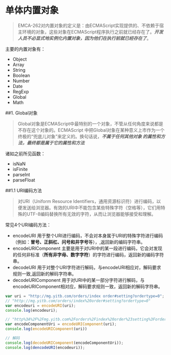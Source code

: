 # 单体内置对象

> EMCA-262对内置对象的定义是：由ECMAScript实现提供的、不依赖于宿主环境的对象，这些对象在ECMAScript程序执行之前就已经存在了。***开发人员不必显式地实例化内置对象，因为他们在执行前就已经存在了***。

主要的内置对象有：
+ Object
+ Array
+ String
+ Boolean
+ Number
+ Date
+ RegExp
+ Global
+ Math

##1. Global对象

> Global对象是ECMAScript中最特别的一个对象，不管从任何角度来说都是不存在这个对象的。ECMAScript
中把Global对象在某种意义上市作为一个终极的“兜底儿对象”来定义的。换句话说，***不属于任何其他对象
的属性和方法，最终都是属于它的属性和方法***

诸如之前所见函数：
+ isNaN
+ isFinite
+ parseInt
+ parseFloat

##1.1 URI编码方法

> 对URI（Uniform Resource Identifiers，通用资源标识符）进行编码，以便发送给浏览器。有效的URI中不能包含某些特殊字符（空格等），它们用特殊的UTF-8编码替换所有无效的字符，从而让浏览器能够接受和理解。

常见4个URI编码方法：
+ encodeURI 用于整个URI进行编码，不会对本身属于URI的特殊字符进行编码（例如：**冒号、正斜杠、问号和井字号**等），,返回新的编码字符串。
+ encodeURIComponent 主要是用于对URI中的某一段进行编码，它会对发现的任何非标准（**所有非字母、数字字符**）的字符进行编码，返回新的编码字符串。
+ decodeURI 用于对整个URI字符进行解码，与encodeURI相应对，解码要求规则一致,返回新的解码字符串。
+ decodeURIComponent 用于对URI中的某一部分字符进行解码，与encodeURIComponent相对应，解码要求规则一致，返回新的解码字符串。

```javascript
var uri = "http://mg.yitb.com/orders/index order#setting?ordertype=0";
// "http://mg.yitb.com/orders/index%20order#setting?ordertype=0"
var encodeuri = encodeURI(uri);
console.log(encodeuri); 

// "http%3A%2F%2Fmg.yitb.com%2Forders%2Findex%20order%23setting%3Fordertype%3D0"
var encodeComponentUri = encodeURIComponent(uri);
console.log(encodeURIComponent(uri))

// 解码
console.log(decodeURIComponent(encodeComponentUri));
console.log(dencodeURI(encodeuri));
```




